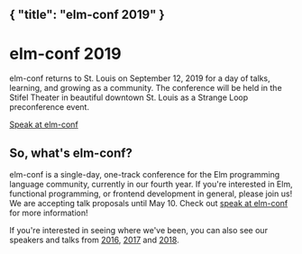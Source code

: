 { "title": "elm-conf 2019" }
---

# elm-conf 2019

elm-conf returns to St. Louis on September 12, 2019 for a day of talks, learning, and growing as a community. The conference will be held in the Stifel Theater in beautiful downtown St. Louis as a Strange Loop preconference event.

<a class="button" href="/speak-at-elm-conf">Speak at elm-conf</a>

## So, what's elm-conf?

elm-conf is a single-day, one-track conference for the Elm programming language community, currently in our fourth year.
If you're interested in Elm, functional programming, or frontend development in general, please join us!
We are accepting talk proposals until May 10.
Check out [speak at elm-conf](/speak-at-elm-conf) for more information!

If you're interested in seeing where we've been, you can also see our speakers and talks from [2016](https://2016.elm-conf.us), [2017](https://2017.elm-conf.us) and [2018](https://2017.elm-conf.us).
